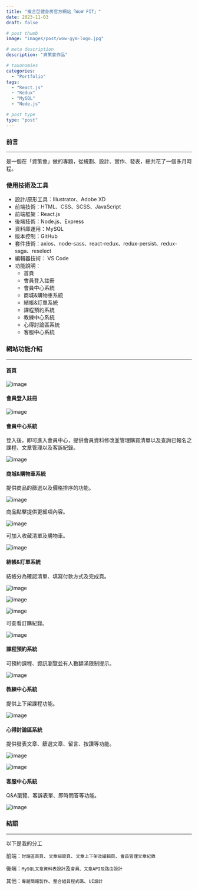 ```yaml
---
title: "複合型健身房官方網站「WoW FIT」"
date: 2023-11-03
draft: false

# post thumb
image: "images/post/wow-gym-logo.jpg"

# meta description
description: "資策會作品"

# taxonomies
categories:
  - "Portfolio"
tags:
  - "React.js"
  - "Redux"
  - "MySQL"
  - "Node.js"

# post type
type: "post"
---
```


### 前言

---

是一個在「資策會」做的專題，從規劃、設計、實作、發表，總共花了一個多月時程。

### 使用技術及工具
* 設計/原形工具：Illustrator、Adobe XD
* 前端技術：HTML、CSS、SCSS、JavaScript
* 前端框架：React.js
* 後端技術：Node.js、Express
* 資料庫運用：MySQL
* 版本控制：GitHub
* 套件技術：axios、node-sass、react-redux、redux-persist、redux-saga、reselect
* 編輯器技術： VS Code
* 功能說明：
	* 首頁
	* 會員登入註冊
	* 會員中心系統 
	* 商城&購物車系統
	* 結帳&訂單系統
	* 課程預約系統
	* 教練中心系統
	* 心得討論區系統
	* 客服中心系統 

### 網站功能介紹

---

#### 首頁

![image](../../../../images/post/post-13-1.jpg)

#### 會員登入註冊

![image](../../../../images/post/post-13-2.jpg)

#### 會員中心系統

登入後，即可進入會員中⼼，提供會員資料修改並管理購買清單以及查詢已報名之課程、⽂章管理以及客訴紀錄。

![image](../../../../images/post/post-13-3.jpg)

#### 商城&購物車系統

提供商品的篩選以及價格排序的功能。

![image](../../../../images/post/post-13-4.jpg)

商品點擊提供更細項內容。

![image](../../../../images/post/post-13-5.jpg)

可加入收藏清單及購物車。

![image](../../../../images/post/post-13-6.jpg)

#### 結帳&訂單系統

結帳分為確認清單、填寫付款方式及完成頁。

![image](../../../../images/post/post-13-7.jpg)

![image](../../../../images/post/post-13-8.jpg)

![image](../../../../images/post/post-13-9.jpg)

可查看訂購紀錄。

![image](../../../../images/post/post-13-10.jpg)

#### 課程預約系統

可預約課程、資訊瀏覽並有人數額滿限制提示。

![image](../../../../images/post/post-13-11.jpg)

#### 教練中心系統

提供上下架課程功能。

![image](../../../../images/post/post-13-12.jpg)

#### 心得討論區系統

提供發表文章、篩選文章、留言、按讚等功能。

![image](../../../../images/post/post-13-13.jpg)

![image](../../../../images/post/post-13-14.jpg)

#### 客服中心系統 

Q&A瀏覽、客訴表單、即時問答等功能。

![image](../../../../images/post/post-13-15.jpg)

### 結語

---

以下是我的分工

前端：`討論區首頁`、`文章細節頁`、`文章上下架及編輯頁`、`會員管理文章紀錄`

後端：`MySQL⽂章資料表設計`及`會員、⽂章API及路由設計`

其他：`專題簡報製作`、`整合組員程式碼`、`UI設計`